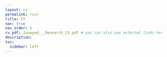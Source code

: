 ```yaml
---
layout: cv
permalink: /cv/
title: CV
nav: true
nav_order: 5
cv_pdf: Junayed___Research_CV.pdf # you can also use external links here
description:
toc:
  sidebar: left
---
```

